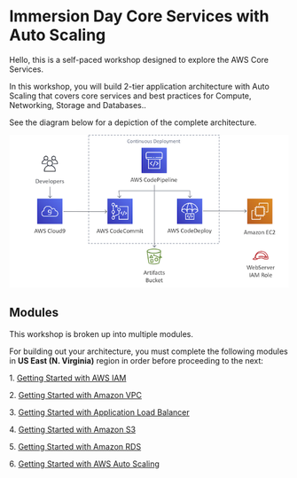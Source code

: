 # Immersion Day Core Services with Auto Scaling

Hello, this is a self-paced workshop designed to explore the AWS Core Services.

In this workshop, you will build 2-tier application architecture with Auto Scaling that covers core services and best practices for Compute, Networking, Storage and Databases..

See the diagram below for a depiction of the complete architecture.

![Immersion Day Core Services with Auto Scaling](https://github.com/aurbac/codedeploy-codepipeline-with-laravel/raw/master/images/continuos-deployment-aws.png)

## Modules

This workshop is broken up into multiple modules.

For building out your architecture, you must complete the following modules in **US East (N. Virginia)** region in order before proceeding to the next:

1\. [Getting Started with AWS IAM](tutorials/IAM.md "AWS IAM")

2\. [Getting Started with Amazon VPC](tutorials/VPCFromScratch.md "Amazon VPC")

3\. [Getting Started with Application Load Balancer](tutorials/ApplicationLoadBalancer.md "Application Load Balancer")

4\. [Getting Started with Amazon S3](tutorials/S3.md "Amazon S3")

5\. [Getting Started with Amazon RDS](tutorials/RDS.md "Amazon RDS")

6\. [Getting Started with AWS Auto Scaling](tutorials/AutoScaling.md "AWS Auto Scaling")